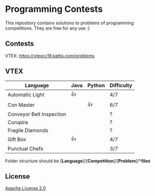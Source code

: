 # Programming Contests

This repository contains solutions to problems of programming competitions.
They are free for any use :)

## Contests

VTEX: https://vtexcc19.kattis.com/problems

## VTEX


Language| Java | Python | Difficulty
--- | --- | --- | --- |
Automatic Light | :+1: |  | 4/7 |
Con Master |  | :+1: | 6/7 |
Conveyor Belt Inspection |  |  | ? |
Curupira |  |  | ? |
Fragile Diamonds |  |  | ? |
Gift Box | :+1: |  | 4/7 |
Punctual Chefs |  |  | 3/7 |


Folder structure should be
[**Language**]/[**Competition**]/[**Problem**]/***files**  


## License

[Apache License 2.0](LICENSE)

